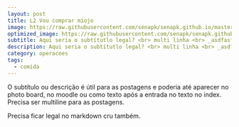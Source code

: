 ```yaml
---
layout: post
title: L2 Vou comprar miojo
image: https://raw.githubusercontent.com/senapk/senapk.github.io/master/base/003/__capa.jpg
optimized_image: https://raw.githubusercontent.com/senapk/senapk.github.io/master/base/.thumb/003/Readme.jpg
subtitle: Aqui seria o subtítutlo legal? <br> multi linha <br> _asdfasfd ads ds__
description: Aqui seria o subtítutlo legal? <br> multi linha <br> _asdfasfd ads ds__
category: operacoes
tags:
  - comida
---
```

<!-- DON'T EDIT THIS FILE, GENERATED BY SCRIPT -->
<!-- DON'T EDIT THIS FILE, GENERATED BY SCRIPT -->
<!-- DON'T EDIT THIS FILE, GENERATED BY SCRIPT -->
<!-- DON'T EDIT THIS FILE, GENERATED BY SCRIPT -->
<!-- DON'T EDIT THIS FILE, GENERATED BY SCRIPT -->
O subtítulo ou descrição é útil para as postagens e poderia até aparecer no photo board, no moodle ou como texto após a entrada no texto no index.
Precisa ser multiline para as postagens.

Precisa ficar legal no markdown cru também.


